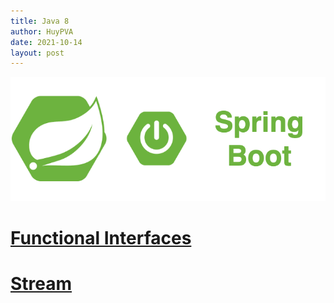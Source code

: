 ```yaml
---
title: Java 8
author: HuyPVA
date: 2021-10-14
layout: post
---
```


<div align="center">
    <img src="../assets/images/spring_boot_icon.png"/>
</div>

# [Functional Interfaces](../java-8/java-8-functional-interfaces)

# [Stream](../java-8/java-8-stream)